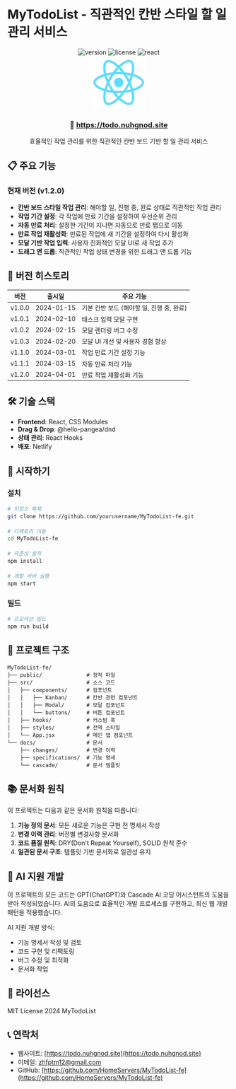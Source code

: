 # MyTodoList - 직관적인 칸반 스타일 할 일 관리 서비스

<div align="center">
  <img src="https://img.shields.io/badge/version-v1.2.0-blue" alt="version" />
  <img src="https://img.shields.io/badge/license-MIT-green" alt="license" />
  <img src="https://img.shields.io/badge/react-18.2.0-61DAFB" alt="react" />
</div>

<div align="center">
  <img src="public/logo192.png" alt="MyTodoList Logo" width="120" />
  <h3> 🚀 <a href="https://todo.nuhgnod.site">https://todo.nuhgnod.site</a></h3>
  <p>효율적인 작업 관리를 위한 직관적인 칸반 보드 기반 할 일 관리 서비스</p>
</div>

## 📋 주요 기능

### 현재 버전 (v1.2.0)
- **칸반 보드 스타일 작업 관리**: 해야할 일, 진행 중, 완료 상태로 직관적인 작업 관리
- **작업 기간 설정**: 각 작업에 만료 기간을 설정하여 우선순위 관리
- **자동 만료 처리**: 설정한 기간이 지나면 자동으로 만료 탭으로 이동
- **만료 작업 재활성화**: 만료된 작업에 새 기간을 설정하여 다시 활성화
- **모달 기반 작업 입력**: 사용자 친화적인 모달 UI로 새 작업 추가
- **드래그 앤 드롭**: 직관적인 작업 상태 변경을 위한 드래그 앤 드롭 기능

## 🚀 버전 히스토리

| 버전 | 출시일 | 주요 기능 |
|------|--------|----------|
| v1.0.0 | 2024-01-15 | 기본 칸반 보드 (해야할 일, 진행 중, 완료) |
| v1.0.1 | 2024-02-10 | 태스크 입력 모달 구현 |
| v1.0.2 | 2024-02-15 | 모달 렌더링 버그 수정 |
| v1.0.3 | 2024-02-20 | 모달 UI 개선 및 사용자 경험 향상 |
| v1.1.0 | 2024-03-01 | 작업 만료 기간 설정 기능 |
| v1.1.1 | 2024-03-15 | 자동 만료 처리 기능 |
| v1.2.0 | 2024-04-01 | 만료 작업 재활성화 기능 |

## 🛠️ 기술 스택

- **Frontend**: React, CSS Modules
- **Drag & Drop**: @hello-pangea/dnd
- **상태 관리**: React Hooks
- **배포**: Netlify

## 🚀 시작하기

### 설치

```bash
# 저장소 복제
git clone https://github.com/yourusername/MyTodoList-fe.git

# 디렉토리 이동
cd MyTodoList-fe

# 의존성 설치
npm install

# 개발 서버 실행
npm start
```

### 빌드

```bash
# 프로덕션 빌드
npm run build
```

## 📝 프로젝트 구조

```
MyTodoList-fe/
├── public/              # 정적 파일
├── src/                 # 소스 코드
│   ├── components/      # 컴포넌트
│   │   ├── Kanban/      # 칸반 관련 컴포넌트
│   │   ├── Modal/       # 모달 컴포넌트
│   │   └── buttons/     # 버튼 컴포넌트
│   ├── hooks/           # 커스텀 훅
│   ├── styles/          # 전역 스타일
│   └── App.jsx          # 메인 앱 컴포넌트
└── docs/                # 문서
    ├── changes/         # 변경 이력
    ├── specifications/  # 기능 명세
    └── cascade/         # 문서 템플릿
```

## 📚 문서화 원칙

이 프로젝트는 다음과 같은 문서화 원칙을 따릅니다:

1. **기능 정의 문서**: 모든 새로운 기능은 구현 전 명세서 작성
2. **변경 이력 관리**: 버전별 변경사항 문서화
3. **코드 품질 원칙**: DRY(Don't Repeat Yourself), SOLID 원칙 준수
4. **일관된 문서 구조**: 템플릿 기반 문서화로 일관성 유지

## 🤖 AI 지원 개발

이 프로젝트의 모든 코드는 GPT(ChatGPT)와 Cascade AI 코딩 어시스턴트의 도움을 받아 작성되었습니다. AI의 도움으로 효율적인 개발 프로세스를 구현하고, 최신 웹 개발 패턴을 적용했습니다.

AI 지원 개발 방식:
- 기능 명세서 작성 및 검토
- 코드 구현 및 리팩토링
- 버그 수정 및 최적화
- 문서화 작업

## 📄 라이선스

MIT License 2024 MyTodoList

## 📞 연락처

- 웹사이트: [https://todo.nuhgnod.site](https://todo.nuhgnod.site)
- 이메일: zhfptm12@gmail.com
- GitHub: [https://github.com/HomeServers/MyTodoList-fe](https://github.com/HomeServers/MyTodoList-fe)
